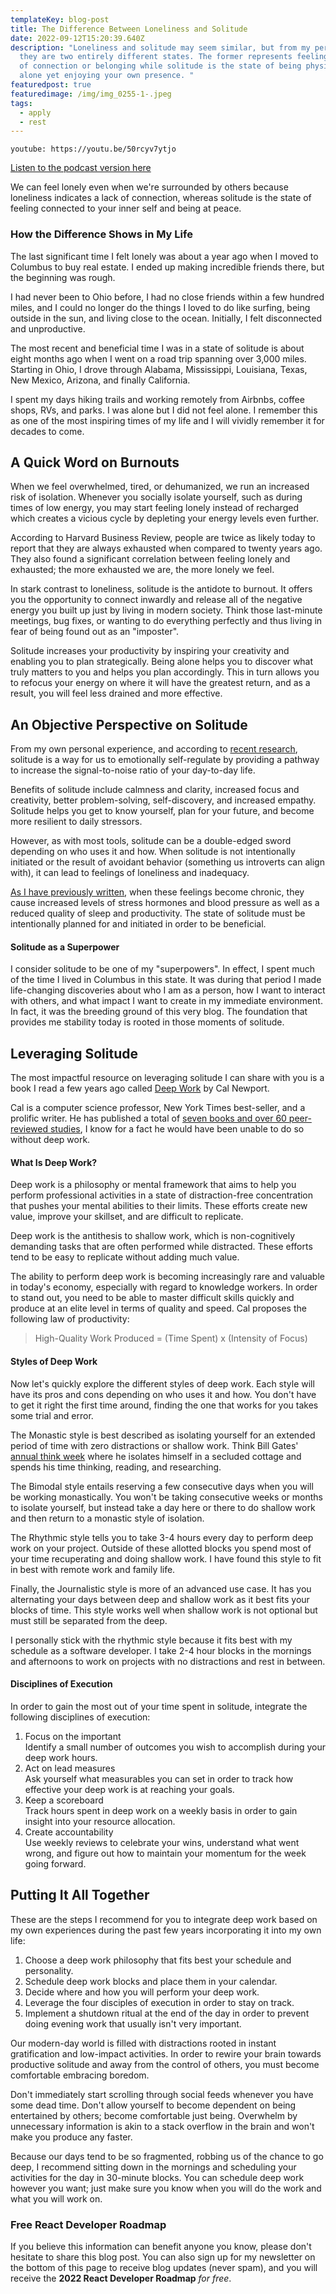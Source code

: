 ```yaml
---
templateKey: blog-post
title: The Difference Between Loneliness and Solitude
date: 2022-09-12T15:20:39.640Z
description: "Loneliness and solitude may seem similar, but from my perspective,
  they are two entirely different states. The former represents feeling a lack
  of connection or belonging while solitude is the state of being physically
  alone yet enjoying your own presence. "
featuredpost: true
featuredimage: /img/img_0255-1-.jpeg
tags:
  - apply
  - rest
---
```


`youtube: https://youtu.be/50rcyv7ytjo`

[Listen to the podcast version here](https://thedebuglife.buzzsprout.com/2037301/11304066-the-difference-between-loneliness-and-solitude)

We can feel lonely even when we're surrounded by others because loneliness indicates a lack of connection, whereas solitude is the state of feeling connected to your inner self and being at peace.

### How the Difference Shows in My Life

The last significant time I felt lonely was about a year ago when I moved to Columbus to buy real estate. I ended up making incredible friends there, but the beginning was rough.

I had never been to Ohio before, I had no close friends within a few hundred miles, and I could no longer do the things I loved to do like surfing, being outside in the sun, and living close to the ocean. Initially, I felt disconnected and unproductive.

The most recent and beneficial time I was in a state of solitude is about eight months ago when I went on a road trip spanning over 3,000 miles. Starting in Ohio, I drove through Alabama, Mississippi, Louisiana, Texas, New Mexico, Arizona, and finally California.

I spent my days hiking trails and working remotely from Airbnbs, coffee shops, RVs, and parks. I was alone but I did not feel alone. I remember this as one of the most inspiring times of my life and I will vividly remember it for decades to come.

## A Quick Word on Burnouts

When we feel overwhelmed, tired, or dehumanized, we run an increased risk of isolation. Whenever you socially isolate yourself, such as during times of low energy, you may start feeling lonely instead of recharged which creates a vicious cycle by depleting your energy levels even further.

According to Harvard Business Review, people are twice as likely today to report that they are always exhausted when compared to twenty years ago. They also found a significant correlation between feeling lonely and exhausted; the more exhausted we are, the more lonely we feel.

In stark contrast to loneliness, solitude is the antidote to burnout. It offers you the opportunity to connect inwardly and release all of the negative energy you built up just by living in modern society. Think those last-minute meetings, bug fixes, or wanting to do everything perfectly and thus living in fear of being found out as an "imposter".

Solitude increases your productivity by inspiring your creativity and enabling you to plan strategically. Being alone helps you to discover what truly matters to you and helps you plan accordingly. This in turn allows you to refocus your energy on where it will have the greatest return, and as a result, you will feel less drained and more effective.

## An Objective Perspective on Solitude

From my own personal experience, and according to [recent research](https://journals.sagepub.com/doi/full/10.1177/0146167217733073), solitude is a way for us to emotionally self-regulate by providing a pathway to increase the signal-to-noise ratio of your day-to-day life.

Benefits of solitude include calmness and clarity, increased focus and creativity, better problem-solving, self-discovery, and increased empathy. Solitude helps you get to know yourself, plan for your future, and become more resilient to daily stressors.

However, as with most tools, solitude can be a double-edged sword depending on who uses it and how. When solitude is not intentionally initiated or the result of avoidant behavior (something us introverts can align with), it can lead to feelings of loneliness and inadequacy.

[As I have previously written](https://thedebuglife.com/blog/2022-08-19-can-loneliness-kill-you/), when these feelings become chronic, they cause increased levels of stress hormones and blood pressure as well as a reduced quality of sleep and productivity. The state of solitude must be intentionally planned for and initiated in order to be beneficial.

#### Solitude as a Superpower

I consider solitude to be one of my "superpowers". In effect, I spent much of the time I lived in Columbus in this state. It was during that period I made life-changing discoveries about who I am as a person, how I want to interact with others, and what impact I want to create in my immediate environment. In fact, it was the breeding ground of this very blog. The foundation that provides me stability today is rooted in those moments of solitude.

## Leveraging Solitude

The most impactful resource on leveraging solitude I can share with you is a book I read a few years ago called [Deep Work](https://www.calnewport.com/books/deep-work/) by Cal Newport.

Cal is a computer science professor, New York Times best-seller, and a prolific writer. He has published a total of [seven books and over 60 peer-reviewed studies](https://www.calnewport.com/about), I know for a fact he would have been unable to do so without deep work.

#### What Is Deep Work?

Deep work is a philosophy or mental framework that aims to help you perform professional activities in a state of distraction-free concentration that pushes your mental abilities to their limits. These efforts create new value, improve your skillset, and are difficult to replicate.

Deep work is the antithesis to shallow work, which is non-cognitively demanding tasks that are often performed while distracted. These efforts tend to be easy to replicate without adding much value.

The ability to perform deep work is becoming increasingly rare and valuable in today's economy, especially with regard to knowledge workers. In order to stand out, you need to be able to master difficult skills quickly and produce at an elite level in terms of quality and speed. Cal proposes the following law of productivity:

> High-Quality Work Produced = (Time Spent) x (Intensity of Focus)

#### Styles of Deep Work

Now let's quickly explore the different styles of deep work. Each style will have its pros and cons depending on who uses it and how. You don't have to get it right the first time around, finding the one that works for you takes some trial and error.

The Monastic style is best described as isolating yourself for an extended period of time with zero distractions or shallow work. Think Bill Gates' [annual think week](https://www.asianefficiency.com/productivity/bill-gates-astonishing-power-deep-work/) where he isolates himself in a secluded cottage and spends his time thinking, reading, and researching.

The Bimodal style entails reserving a few consecutive days when you will be working monastically. You won't be taking consecutive weeks or months to isolate yourself, but instead take a day here or there to do shallow work and then return to a monastic style of isolation.

The Rhythmic style tells you to take 3-4 hours every day to perform deep work on your project. Outside of these allotted blocks you spend most of your time recuperating and doing shallow work. I have found this style to fit in best with remote work and family life.

Finally, the Journalistic style is more of an advanced use case. It has you alternating your days between deep and shallow work as it best fits your blocks of time. This style works well when shallow work is not optional but must still be separated from the deep.

I personally stick with the rhythmic style because it fits best with my schedule as a software developer. I take 2-4 hour blocks in the mornings and afternoons to work on projects with no distractions and rest in between.

#### Disciplines of Execution

In order to gain the most out of your time spent in solitude, integrate the following disciplines of execution:

1. Focus on the important  
   Identify a small number of outcomes you wish to accomplish during your deep work hours.
2. Act on lead measures  
   Ask yourself what measurables you can set in order to track how effective your deep work is at reaching your goals.
3. Keep a scoreboard  
   Track hours spent in deep work on a weekly basis in order to gain insight into your resource allocation.
4. Create accountability  
    Use weekly reviews to celebrate your wins, understand what went wrong, and figure out how to maintain your momentum for the week going forward.

## Putting It All Together

These are the steps I recommend for you to integrate deep work based on my own experiences during the past few years incorporating it into my own life:

1. Choose a deep work philosophy that fits best your schedule and personality.
2. Schedule deep work blocks and place them in your calendar.
3. Decide where and how you will perform your deep work.
4. Leverage the four disciples of execution in order to stay on track.
5. Implement a shutdown ritual at the end of the day in order to prevent doing evening work that usually isn't very important.

Our modern-day world is filled with distractions rooted in instant gratification and low-impact activities. In order to rewire your brain towards productive solitude and away from the control of others, you must become comfortable embracing boredom.

Don't immediately start scrolling through social feeds whenever you have some dead time. Don't allow yourself to become dependent on being entertained by others; become comfortable just being. Overwhelm by unnecessary information is akin to a stack overflow in the brain and won't make you produce any faster.

Because our days tend to be so fragmented, robbing us of the chance to go deep, I recommend sitting down in the mornings and scheduling your activities for the day in 30-minute blocks. You can schedule deep work however you want; just make sure you know when you will do the work and what you will work on.

### Free React Developer Roadmap

If you believe this information can benefit anyone you know, please don't hesitate to share this blog post. You can also sign up for my newsletter on the bottom of this page to receive blog updates (never spam), and you will receive the **2022 React Developer Roadmap** _for free_.

